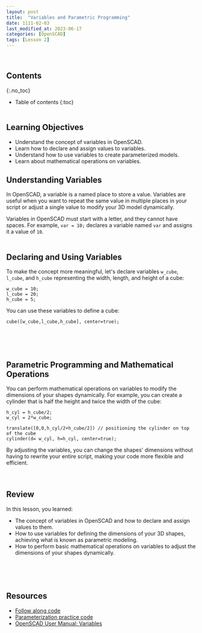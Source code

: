 ```yaml
---
layout: post
title:  "Variables and Parametric Programming"
date: 1111-02-03
last_modified_at: 2023-06-17
categories: [OpenSCAD]
tags: [Lesson 2]
---
```

<br>

## Contents
{:.no_toc}
* Table of contents
{:toc}
<br><br>

## Learning Objectives
- Understand the concept of variables in OpenSCAD.
- Learn how to declare and assign values to variables.
- Understand how to use variables to create parameterized models.
- Learn about mathematical operations on variables.

## Understanding Variables
In OpenSCAD, a variable is a named place to store a value. Variables are useful when you want to repeat the same value in multiple places in your script or adjust a single value to modify your 3D model dynamically.

Variables in OpenSCAD must start with a letter, and they cannot have spaces. For example, `var = 10;` declares a variable named `var` and assigns it a value of `10`.
<br><br>

## Declaring and Using Variables
To make the concept more meaningful, let's declare variables `w_cube`, `l_cube`, and `h_cube` representing the width, length, and height of a cube:

```
w_cube = 10;
l_cube = 20;
h_cube = 5;
```
You can use these variables to define a cube:

```
cube([w_cube,l_cube,h_cube], center=true);
```
<br><br><br>

## Parametric Programming and Mathematical Operations
You can perform mathematical operations on variables to modify the dimensions of your shapes dynamically. For example, you can create a cylinder that is half the height and twice the width of the cube:

```
h_cyl = h_cube/2;
w_cyl = 2*w_cube;

translate([0,0,h_cyl/2+h_cube/2]) // positioning the cylinder on top of the cube
cylinder(d= w_cyl, h=h_cyl, center=true);
```

By adjusting the variables, you can change the shapes' dimensions without having to rewrite your entire script, making your code more flexible and efficient.
<br><br><br>

## Review
In this lesson, you learned:
- The concept of variables in OpenSCAD and how to declare and assign values to them.
- How to use variables for defining the dimensions of your 3D shapes, achieving what is known as parametric modeling.
- How to perform basic mathematical operations on variables to adjust the dimensions of your shapes dynamically.

<br><br><br>

## Resources
- [Follow along code](https://raw.githubusercontent.com/funkonaut/openSCAD_lessons/main/Lessons/Lesson%202/2_0_variables_student.scad)
- [Parameterization practice code](https://raw.githubusercontent.com/funkonaut/openSCAD_lessons/main/Lessons/Lesson%202/2_1_parameterization_practice_student.scad)
- [OpenSCAD User Manual: Variables](https://en.wikibooks.org/wiki/OpenSCAD_User_Manual/Variables_and_Functions)
<br><br><br>